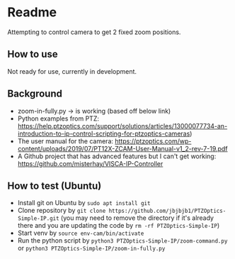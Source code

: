 # Readme
Attempting to control camera to get 2 fixed zoom positions.

## How to use
Not ready for use, currently in development.

## Background
* zoom-in-fully.py -> is working (based off below link) 
* Python examples from PTZ: https://help.ptzoptics.com/support/solutions/articles/13000077734-an-introduction-to-ip-control-scripting-for-ptzoptics-cameras)
* The user manual for the camera: https://ptzoptics.com/wp-content/uploads/2019/07/PT12X-ZCAM-User-Manual-v1_2-rev-7-19.pdf
* A Github project that has advanced features but I can't get working: https://github.com/misterhay/VISCA-IP-Controller

## How to test (Ubuntu)
* Install git on Ubuntu by `sudo apt install git`
* Clone repository by `git clone https://github.com/jbjbjb1/PTZOptics-Simple-IP.git` (you may need to remove the directory if it's already there and you are updating the code by `rm -rf PTZOptics-Simple-IP`)
* Start venv by `source env-cam/bin/activate`
* Run the python script by `python3 PTZOptics-Simple-IP/zoom-command.py` or `python3 PTZOptics-Simple-IP/zoom-in-fully.py`